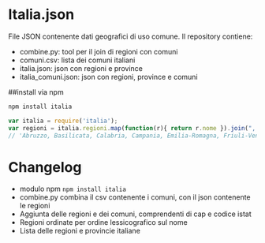 Italia.json
===========

File JSON contenente dati geografici di uso comune. Il repository contiene:
- combine.py: tool per il join di regioni con comuni
- comuni.csv: lista dei comuni italiani
- italia.json: json con regioni e province
- italia_comuni.json: json con regioni, province e comuni

##install via npm

```javascript
npm install italia
```

```javascript
var italia = require('italia');
var regioni = italia.regioni.map(function(r){ return r.nome }).join(", ");
// 'Abruzzo, Basilicata, Calabria, Campania, Emilia-Romagna, Friuli-Venezia Giulia, Lazio, Liguria, Lombardia, Marche, Molise, Piemonte, Puglia, Sardegna, Sicilia, Toscana, Trentino-Alto Adige, Umbria, Valle d\'Aosta, Veneto'
```

Changelog
===========

- modulo npm `npm install italia`
- combine.py combina il csv contenente i comuni, con il json contenente le regioni
- Aggiunta delle regioni e dei comuni, comprendenti di cap e codice istat
- Regioni ordinate per ordine lessicografico sul nome
- Lista delle regioni e provincie italiane
